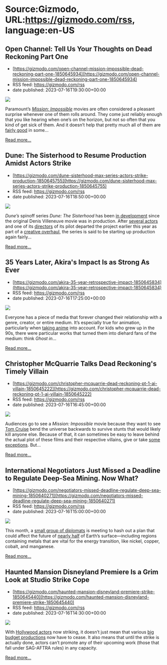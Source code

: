 # Source:Gizmodo, URL:https://gizmodo.com/rss, language:en-US

## Open Channel: Tell Us Your Thoughts on Dead Reckoning Part One
 - [https://gizmodo.com/open-channel-mission-impossible-dead-reckoning-part-one-1850645934](https://gizmodo.com/open-channel-mission-impossible-dead-reckoning-part-one-1850645934)
 - RSS feed: https://gizmodo.com/rss
 - date published: 2023-07-16T19:30:00+00:00

<img class="type:primaryImage" src="https://i.kinja-img.com/gawker-media/image/upload/s--am1KV54X--/c_fit,fl_progressive,q_80,w_636/c8afe8bbc661d6fa991ae7d03c0aa759.jpg" /><p>Paramount’s <a href="https://gizmodo.com/tom-cruise-mission-impossible-movies-running-supercut-1850601821"><em>Mission: Impossible</em></a><em> </em>movies are often considered a pleasant surprise whenever one of them rolls around. They come just reliably enough that you like hearing when one’s on the horizon, but not so often that you kind of get sick of them. And it doesn’t help that pretty much all of them are <a href="https://gizmodo.com/mission-impossible-fallout-is-straight-up-incredible-1827544120">fairly good</a> in some…</p><p><a href="https://gizmodo.com/open-channel-mission-impossible-dead-reckoning-part-one-1850645934">Read more...</a></p>

## Dune: The Sisterhood to Resume Production Amidst Actors Strike
 - [https://gizmodo.com/dune-sisterhood-max-series-actors-strike-production-1850645755](https://gizmodo.com/dune-sisterhood-max-series-actors-strike-production-1850645755)
 - RSS feed: https://gizmodo.com/rss
 - date published: 2023-07-16T18:50:00+00:00

<img class="type:primaryImage" src="https://i.kinja-img.com/gawker-media/image/upload/s--PY70em9Q--/c_fit,fl_progressive,q_80,w_636/49def64f1f557df441d1fcf48eb52d29.jpg" /><p><em>Dune’s </em>spinoff series <em>Dune: The Sisterhood </em>has been <a href="https://gizmodo.com/a-dune-the-sisterhood-series-is-coming-from-denis-vill-1835388591">in development</a> since the original Denis Villeneuve movie was in production. After <a href="https://gizmodo.com/hbo-sisterhood-of-dune-emily-watson-shirley-henderson-1849616398">several actors</a> and one of its <a href="https://gizmodo.com/dune-sisterhood-hbo-max-tv-prequel-bene-gesserit-johan-1848835106">directors</a> of its pilot departed the project earlier this year as part of a <a href="https://gizmodo.com/max-dune-sisterhood-series-olivia-williams-jodhi-may-1850597016">creative overhaul</a>, the series is said to be starting up production again fairly…</p><p><a href="https://gizmodo.com/dune-sisterhood-max-series-actors-strike-production-1850645755">Read more...</a></p>

## 35 Years Later, Akira's Impact Is as Strong As Ever
 - [https://gizmodo.com/akira-35-year-retrospective-impact-1850645834](https://gizmodo.com/akira-35-year-retrospective-impact-1850645834)
 - RSS feed: https://gizmodo.com/rss
 - date published: 2023-07-16T17:25:00+00:00

<img class="type:primaryImage" src="https://i.kinja-img.com/gawker-media/image/upload/s--UnQI6vq0--/c_fit,fl_progressive,q_80,w_636/470193cb6ea3de56173dba1d758a3c01.jpg" /><p>Everyone has a piece of media that forever changed their relationship with a genre, creator, or entire medium. It’s especially true for animation, particularly when <a href="https://gizmodo.com/open-channel-favorite-anime-film-1849410392">taking anime</a> into account. For kids who grew up in the 90s, there were particular works that turned them into diehard fans of the medium: think <em>Ghost in</em>…</p><p><a href="https://gizmodo.com/akira-35-year-retrospective-impact-1850645834">Read more...</a></p>

## Christopher McQuarrie Talks Dead Reckoning's Timely Villain
 - [https://gizmodo.com/christopher-mcquarrie-dead-reckoning-pt-1-ai-villain-1850645222](https://gizmodo.com/christopher-mcquarrie-dead-reckoning-pt-1-ai-villain-1850645222)
 - RSS feed: https://gizmodo.com/rss
 - date published: 2023-07-16T16:45:00+00:00

<img class="type:primaryImage" src="https://i.kinja-img.com/gawker-media/image/upload/s--Afpk2Qs8--/c_fit,fl_progressive,q_80,w_636/05d831144e0a923cb92116748598649f.jpg" /><p>Audiences go to see a <em>Mission: Impossible </em>movie because they want to see <a href="https://gizmodo.com/tom-cruise-mission-impossible-movies-dead-reckoning-1-1850606348">Tom Cruise</a> bend the universe backwards to survive stunts that would likely kill anyone else. Because of that, it can sometimes be easy to leave behind the actual plot of these films and their respective villains, give or take <a href="https://gizmodo.com/the-real-reason-behind-the-mission-impossible-justice-1828052521">some exceptions</a>. But…</p><p><a href="https://gizmodo.com/christopher-mcquarrie-dead-reckoning-pt-1-ai-villain-1850645222">Read more...</a></p>

## International Negotiators Just Missed a Deadline to Regulate Deep-Sea Mining. Now What?
 - [https://gizmodo.com/negotiators-missed-deadline-regulate-deep-sea-mining-1850640271](https://gizmodo.com/negotiators-missed-deadline-regulate-deep-sea-mining-1850640271)
 - RSS feed: https://gizmodo.com/rss
 - date published: 2023-07-16T15:00:00+00:00

<img class="type:primaryImage" src="https://i.kinja-img.com/gawker-media/image/upload/s--gIYKgQ2D--/c_fit,fl_progressive,q_80,w_636/33d8a5cea4ed882857288a5d7031b0be.jpg" /><p>This month, a <a href="https://www.isa.org.jm/organs/the-council/" rel="noopener noreferrer" target="_blank">small group of diplomats</a> is meeting to hash out a plan that could affect the future of <a href="https://www.iucn.org/content/high-seas-gems-hidden-treasures-our-blue-earth" rel="noopener noreferrer" target="_blank">nearly half</a> of Earth’s surface—including regions containing metals that are vital for the energy transition, like nickel, copper, cobalt, and manganese.<br /></p><p><a href="https://gizmodo.com/negotiators-missed-deadline-regulate-deep-sea-mining-1850640271">Read more...</a></p>

## Haunted Mansion Disneyland Premiere Is a Grim Look at Studio Strike Cope
 - [https://gizmodo.com/haunted-mansion-disneyland-premiere-strike-1850645440](https://gizmodo.com/haunted-mansion-disneyland-premiere-strike-1850645440)
 - RSS feed: https://gizmodo.com/rss
 - date published: 2023-07-16T14:30:00+00:00

<img class="type:primaryImage" src="https://i.kinja-img.com/gawker-media/image/upload/s--OxOTBwuS--/c_fit,fl_progressive,q_80,w_636/15c0777464c0ad3e41722271e1d45e95.jpg" /><p>With <a href="https://gizmodo.com/actors-go-on-strike-sag-aftra-union-negotiations-amptp-1850636705">Hollywood actors</a> now striking, it doesn’t just mean that various <a href="https://gizmodo.com/deadpool-3-work-stop-no-filming-actors-strike-sag-aftra-1850640496">big budget productions</a> now have to cease. It also means that until the strike is actually done, actors can’t promote any of their upcoming work (those that fall under SAG-AFTRA rules) in any capacity. </p><p><a href="https://gizmodo.com/haunted-mansion-disneyland-premiere-strike-1850645440">Read more...</a></p>

